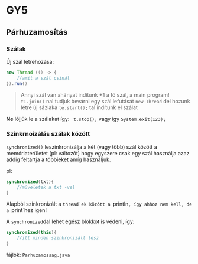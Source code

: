 # GY5
## Párhuzamosítás

### Szálak
Új szál létrehozása:
````Java
new Thread (() -> {
    //amit a szál csinál
}).run()
````
> Annyi szál van ahányat indítunk +1 a fő szál, a main program!
`t1.join()` nal tudjuk bevárni egy szál lefutását
`new Thread` del hozunk létre új sázlaka
`te.start();` tal indítunk el szálat

**Ne** lőjjük le a szálakat így: ` t.stop();` vagy így `System.exit(123);`

### Szinkrnoizálás szálak között
`synchronized()` leszinkronizálja a két (vagy több) szál között a memóriaterületet (pl: változót) hogy egyszere csak egy szál használja azaz addig feltartja a többieket amíg használjuk.

pl:
````Java
synchronized(txt){
    //műveletek a txt -vel
}
````

Alapból szinkronizált a `thread˙ek között a `println`, így ahhoz nem kell, de a `print`hez igen!

A `synchronized`dal lehet egész blokkot is védeni, így:

````Java
synchronized(this){
    //itt minden szinkronizált lesz
}
````
fájlok: `Parhuzamossag.java`
